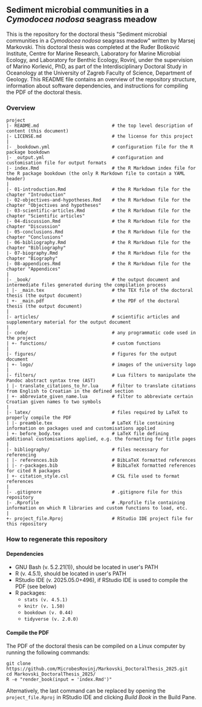 ## Sediment microbial communities in a *Cymodocea nodosa* seagrass meadow

This is the repository for the doctoral thesis "Sediment microbial communities in a *Cymodocea nodosa* seagrass meadow" written by Marsej Markovski. This doctoral thesis was completed at the Ruđer Bošković Institute, Centre for Marine Research, Laboratory for Marine Microbial Ecology, and Laboratory for Benthic Ecology, Rovinj, under the supervision of Marino Korlević, PhD, as part of the Interdisciplinary Doctoral Study in Oceanology at the University of Zagreb Faculty of Science, Department of Geology. This README file contains an overview of the repository structure, information about software dependencies, and instructions for compiling the PDF of the doctoral thesis.

### Overview

	project
	|- README.md                           # the top level description of content (this document)
	|- LICENSE.md                          # the license for this project
	|
	|- _bookdown.yml                       # configuration file for the R package bookdown
	|- _output.yml                         # configuration and customisation file for output formats 
	|- index.Rmd                           # the R Markdown index file for the R package bookdown (the only R Markdown file to contain a YAML header)
	|
	|- 01-introduction.Rmd                 # the R Markdown file for the chapter "Introduction"
	|- 02-objectives-and-hypotheses.Rmd    # the R Markdown file for the chapter "Objectives and hypotheses"
	|- 03-scientific-articles.Rmd          # the R Markdown file for the chapter "Scientific articles"
	|- 04-discussion.Rmd                   # the R Markdown file for the chapter "Discussion"
	|- 05-conclusions.Rmd                  # the R Markdown file for the chapter "Conclusions"
	|- 06-bibliography.Rmd                 # the R Markdown file for the chapter "Bibliography"
	|- 07-biography.Rmd                    # the R Markdown file for the chapter "Biography"
	|- 08-appendices.Rmd                   # the R Markdown file for the chapter "Appendices"
	|
	|- _book/                              # the output document and intermediate files generated during the compilation process
	| |- _main.tex                         # the TEX file of the doctoral thesis (the output document)
	| +- _main.pdf                         # the PDF of the doctoral thesis (the output document)
	|
	|- articles/                           # scientific articles and supplementary material for the output document
	|
	|- code/                               # any programmatic code used in the project
	| +- functions/                        # custom functions
	|
	|- figures/                            # figures for the output document
	| +- logo/                             # images of the university logo
	|
	|- filters/                            # Lua filters to manipulate the Pandoc abstract syntax tree (AST)
	| |- translate_citations_to_hr.lua     # filter to translate citations from English to Croatian in the defined section
	| +- abbreviate_given_name.lua         # filter to abbreviate certain Croatian given names to two symbols
	|
	|- latex/                              # files required by LaTeX to properly compile the PDF
	| |- preamble.tex                      # LaTeX file containing information on packages used and customisations applied
	| +- before_body.tex                   # LaTeX file defining additional customisations applied, e.g. the formatting for title pages
	|
	|- bibliography/                       # files necessary for referencing
	| |- references.bib                    # BibLaTeX formatted references
	| |- r-packages.bib                    # BibLaTeX formatted references for cited R packages
	| +- citation_style.csl                # CSL file used to format references
	|
	|- .gitignore                          # .gitignore file for this repository
	|- .Rprofile                           # .Rprofile file containing information on which R libraries and custom functions to load, etc.
	|
	+- project_file.Rproj                  # RStudio IDE project file for this repository

### How to regenerate this repository

#### Dependencies
* GNU Bash (v. 5.2.21(1)), should be located in user's PATH
* R (v. 4.5.1), should be located in user's PATH
* RStudio IDE (v. 2025.05.0+496), if RStudio IDE is used to compile the PDF (see below)
* R packages:
  * `stats (v. 4.5.1)`
  * `knitr (v. 1.50)`
  * `bookdown (v. 0.44)`
  * `tidyverse (v. 2.0.0)`

#### Compile the PDF
The PDF of the doctoral thesis can be compiled on a Linux computer by running the following commands:
```
git clone https://github.com/MicrobesRovinj/Markovski_DoctoralThesis_2025.git
cd Markovski_DoctoralThesis_2025/
R -e "render_book(input = 'index.Rmd')"
```
Alternatively, the last command can be replaced by opening the `project_file.Rproj` in RStudio IDE and clicking *Build Book* in the Build Pane.

